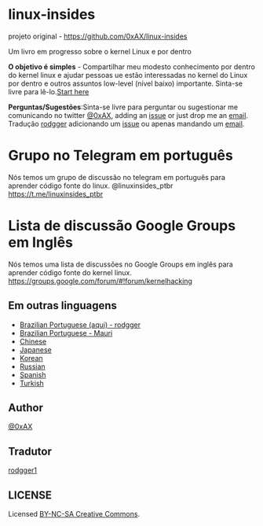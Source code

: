 linux-insides
===============
projeto original - https://github.com/0xAX/linux-insides

Um livro em progresso sobre o kernel Linux e  por dentro

**O objetivo é simples** - Compartilhar meu modesto conhecimento por dentro do kernel linux e ajudar pessoas ue estão interessadas no kernel do Linux por dentro e outros assuntos low-level (nível baixo) importante. Sinta-se livre para lê-lo.[Start here](https://github.com/rodggerbr/linux-insides/blob/translate-PTBR/SUMMARY.md)

**Perguntas/Sugestões**:Sinta-se livre para perguntar ou sugestionar me comunicando no twitter [@0xAX](https://twitter.com/0xAX), adding an [issue](https://github.com/0xAX/linux-insides/issues/new) or just drop me an [email](mailto:anotherworldofworld@gmail.com). 
Tradução [rodgger](https://twitter.com/rodgger1) adicionando um [issue](https://github.com/rodggerbr/linux-insides/issues/new) ou apenas mandando um [email](mailto:rodggerbruno@gmail.com).

# Grupo no Telegram em português
Nós temos um grupo de discussão no telegram em português para aprender código fonte do linux.
@linuxinsides_ptbr https://t.me/linuxinsides_ptbr

# Lista de discussão Google Groups em Inglês

Nós temos uma lista de discussões no Google Groups em inglês para aprender código fonte do kernel linux.
https://groups.google.com/forum/#!forum/kernelhacking


Em outras linguagens
--------------------

  * [Brazilian Portuguese (aqui) - rodgger](https://github.com/rodggerbr/linux-insides)
  * [Brazilian Portuguese - Mauri](https://github.com/mauri870/linux-insides)
  * [Chinese](https://github.com/MintCN/linux-insides-zh)
  * [Japanese](https://github.com/tkmru/linux-insides-ja)
  * [Korean](https://github.com/junsooo/linux-insides-ko)
  * [Russian](https://github.com/proninyaroslav/linux-insides-ru)
  * [Spanish](https://github.com/leolas95/linux-insides)
  * [Turkish](https://github.com/ayyucedemirbas/linux-insides_Turkish)

Author
---------------

[@0xAX](https://twitter.com/0xAX)

Tradutor
---------------
[rodgger1](https://twitter.com/rodgger1)

LICENSE
-------------

Licensed [BY-NC-SA Creative Commons](http://creativecommons.org/licenses/by-nc-sa/4.0/).
